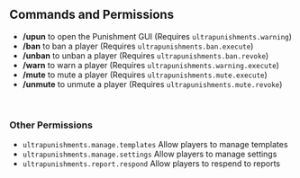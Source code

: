 ## Commands and Permissions


* **/upun** to open the Punishment GUI
  (Requires ``ultrapunishments.warning``)
* **/ban** to ban a player
  (Requires ``ultrapunishments.ban.execute``)
* **/unban** to unban a player
  (Requires ``ultrapunishments.ban.revoke``)
* **/warn** to warn a player
  (Requires ``ultrapunishments.warning.execute``)
* **/mute** to mute a player
  (Requires ``ultrapunishments.mute.execute``)
* **/unmute** to unmute a player
  (Requires ``ultrapunishments.mute.revoke``)
<br />

### Other Permissions
* ``ultrapunishments.manage.templates``
  Allow players to manage templates
* ``ultrapunishments.manage.settings``
  Allow players to manage settings
* ``ultrapunishments.report.respond``
  Allow players to respend to reports 

<br />

